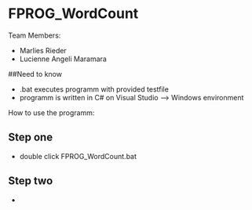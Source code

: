 # FPROG_WordCount

Team Members: 
- Marlies Rieder
- Lucienne Angeli Maramara

##Need to know
- .bat executes programm with provided testfile
- programm is written in C# on Visual Studio --> Windows environment

How to use the programm:
## Step one
- double click FPROG_WordCount.bat

## Step two
- 
